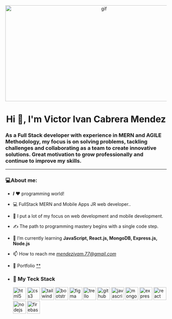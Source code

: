 <div id="header" align="center">
  <img src="https://media.giphy.com/media/13HgwGsXF0aiGY/giphy.gif" alt="gif" width="600" height="300">
  <h1 align="center">Hi 👋, I'm Victor Ivan Cabrera Mendez</h1>
  <h3 align="left">As a Full Stack developer with experience in MERN and AGILE Methodology, my focus is on solving problems, tackling challenges and collaborating as a team to create innovative solutions. 
Great motivation to grow professionally and continue to improve my skills. </h3>
</div>

---
### 💻About me:

-  𝑰 ❤️ programming world!

- 💻 FullStack MERN and Mobile Apps JR web developer..

- 🖖 I put a lot of my focus on web development and mobile development.

- ✍️ The path to programming mastery begins with a single code step.
  
- 🌱 I’m currently learning **JavaScript, React.js, MongoDB, Express.js, Node.js**
  
- 📫 How to reach me *mendezivam.77@gmail.com*
  
- 💼 Portfolio <a href="" target="_blank">**</a>

- <div align="left">
    <h3>🔨 My Teck Stack</h3>
    <img src="https://cdn.jsdelivr.net/gh/devicons/devicon/icons/html5/html5-original-wordmark.svg" title="html5" width="40" height="40" />
    <img src="https://cdn.jsdelivr.net/gh/devicons/devicon/icons/css3/css3-original-wordmark.svg" title="css3" width="40" height="40" />
    <img src="https://cdn.jsdelivr.net/gh/devicons/devicon/icons/tailwindcss/tailwindcss-plain.svg" title="tailwindcss" width="40" height="40" />
    <img src="https://cdn.jsdelivr.net/gh/devicons/devicon/icons/bootstrap/bootstrap-original.svg" title="bootstrap" width="40" height="40" />
    <img src="https://cdn.jsdelivr.net/gh/devicons/devicon/icons/figma/figma-original.svg" title="figma" width="40" height="40" />
    <img src="https://cdn.jsdelivr.net/gh/devicons/devicon/icons/trello/trello-plain.svg" title="trello" width="40" height="40" />
    <img src="https://cdn.jsdelivr.net/gh/devicons/devicon/icons/github/github-original-wordmark.svg" title="github" width="40" height="40" />
    <img src="https://cdn.jsdelivr.net/gh/devicons/devicon/icons/javascript/javascript-original.svg" title="javascript" width="40" height="40" />
    <img src="https://cdn.jsdelivr.net/gh/devicons/devicon/icons/mongodb/mongodb-original-wordmark.svg" title="mongodb" width="40" height="40" />
    <img src="https://cdn.jsdelivr.net/gh/devicons/devicon/icons/express/express-original.svg" title="express" width="40" height="40" />
    <img src="https://cdn.jsdelivr.net/gh/devicons/devicon/icons/react/react-original-wordmark.svg" title="react" width="40" height="40" />
    <img src="https://cdn.jsdelivr.net/gh/devicons/devicon/icons/nodejs/nodejs-original-wordmark.svg" title="nodejs" width="40" height="40" />
    <img src="https://cdn.jsdelivr.net/gh/devicons/devicon/icons/firebase/firebase-plain-wordmark.svg" title="firebase" width="40" height="40" />
  </div>

